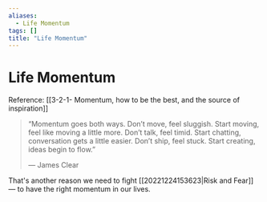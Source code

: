 ```yaml
---
aliases:
  - Life Momentum
tags: []
title: "Life Momentum"
---
```


# Life Momentum

Reference: [[3-2-1- Momentum, how to be the best, and the source of inspiration]]

> “Momentum goes both ways. Don’t move, feel sluggish. Start moving, feel like moving a little more. Don’t talk, feel timid. Start chatting, conversation gets a little easier. Don’t ship, feel stuck. Start creating, ideas begin to flow.”
>
> <quote>— James Clear</quote>

That's another reason we need to fight [[20221224153623|Risk and Fear]] — to have the right momentum in our lives.